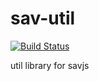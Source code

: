 # sav-util

[![Build Status](https://travis-ci.org/savjs/sav-util.svg?branch=master)](https://travis-ci.org/savjs/sav-util)

util library for savjs
